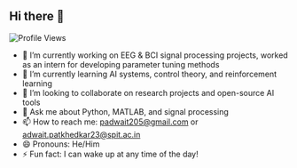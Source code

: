 ## Hi there 👋
![Profile Views](https://komarev.com/ghpvc/?username=adwaitdagitguy&color=orange)
- 🔭 I’m currently working on EEG & BCI signal processing projects, worked as an intern for developing parameter tuning methods
- 🌱 I’m currently learning AI systems, control theory, and reinforcement learning  
- 👯 I’m looking to collaborate on research projects and open-source AI tools  
- 💬 Ask me about Python, MATLAB, and signal processing  
- 📫 How to reach me: padwait205@gmail.com  or adwait.patkhedkar23@spit.ac.in
- 😄 Pronouns: He/Him  
- ⚡ Fun fact: I can wake up at any time of the day! 

